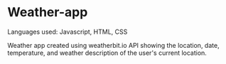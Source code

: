 # Weather-app

Languages used: Javascript, HTML, CSS

Weather app created using weatherbit.io API showing the location, date, temperature, and weather description of the user's current location.
